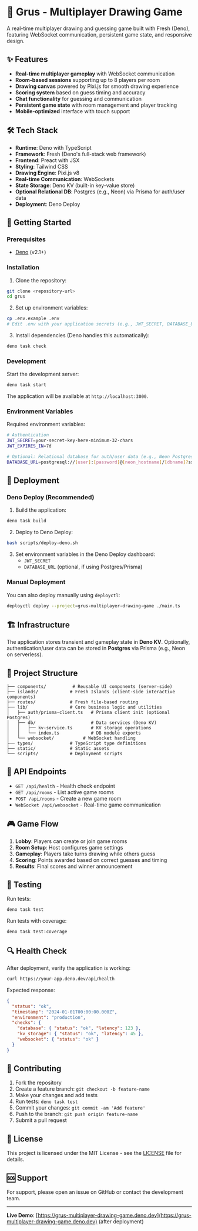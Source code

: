 # 🎨 Grus - Multiplayer Drawing Game

A real-time multiplayer drawing and guessing game built with Fresh (Deno), featuring WebSocket communication, persistent game state, and responsive design.

## ✨ Features

- **Real-time multiplayer gameplay** with WebSocket communication
- **Room-based sessions** supporting up to 8 players per room
- **Drawing canvas** powered by Pixi.js for smooth drawing experience
- **Scoring system** based on guess timing and accuracy
- **Chat functionality** for guessing and communication
- **Persistent game state** with room management and player tracking
- **Mobile-optimized** interface with touch support

## 🛠️ Tech Stack

- **Runtime**: Deno with TypeScript
- **Framework**: Fresh (Deno's full-stack web framework)
- **Frontend**: Preact with JSX
- **Styling**: Tailwind CSS
- **Drawing Engine**: Pixi.js v8
- **Real-time Communication**: WebSockets
- **State Storage**: Deno KV (built-in key-value store)
- **Optional Relational DB**: Postgres (e.g., Neon) via Prisma for auth/user data
- **Deployment**: Deno Deploy

## 🚀 Getting Started

### Prerequisites

- [Deno](https://deno.land/) (v2.1+)

### Installation

1. Clone the repository:

```bash
git clone <repository-url>
cd grus
```

2. Set up environment variables:

```bash
cp .env.example .env
# Edit .env with your application secrets (e.g., JWT_SECRET, DATABASE_URL)
```

3. Install dependencies (Deno handles this automatically):

```bash
deno task check
```

### Development

Start the development server:

```bash
deno task start
```

The application will be available at `http://localhost:3000`.

### Environment Variables

Required environment variables:

```bash
# Authentication
JWT_SECRET=your-secret-key-here-minimum-32-chars
JWT_EXPIRES_IN=7d

# Optional: Relational database for auth/user data (e.g., Neon Postgres)
DATABASE_URL=postgresql://[user]:[password]@[neon_hostname]/[dbname]?sslmode=require
```

## 🚀 Deployment

### Deno Deploy (Recommended)

1. Build the application:

```bash
deno task build
```

2. Deploy to Deno Deploy:

```bash
bash scripts/deploy-deno.sh
```

3. Set environment variables in the Deno Deploy dashboard:
   - `JWT_SECRET`
   - `DATABASE_URL` (optional, if using Postgres/Prisma)

### Manual Deployment

You can also deploy manually using `deployctl`:

```bash
deployctl deploy --project=grus-multiplayer-drawing-game ./main.ts
```

## 🏗️ Infrastructure

The application stores transient and gameplay state in **Deno KV**. Optionally, authentication/user data can be stored in **Postgres** via Prisma (e.g., Neon on serverless).

## 📁 Project Structure

```
├── components/          # Reusable UI components (server-side)
├── islands/            # Fresh Islands (client-side interactive components)
├── routes/             # Fresh file-based routing
├── lib/                # Core business logic and utilities
│   ├── auth/prisma-client.ts   # Prisma client init (optional Postgres)
│   ├── db/                     # Data services (Deno KV)
│   │   ├── kv-service.ts       # KV storage operations
│   │   └── index.ts            # DB module exports
│   └── websocket/           # WebSocket handling
├── types/              # TypeScript type definitions
├── static/             # Static assets
└── scripts/            # Deployment scripts
```

## 🔧 API Endpoints

- `GET /api/health` - Health check endpoint
- `GET /api/rooms` - List active game rooms
- `POST /api/rooms` - Create a new game room
- `WebSocket /api/websocket` - Real-time game communication

## 🎮 Game Flow

1. **Lobby**: Players can create or join game rooms
2. **Room Setup**: Host configures game settings
3. **Gameplay**: Players take turns drawing while others guess
4. **Scoring**: Points awarded based on correct guesses and timing
5. **Results**: Final scores and winner announcement

## 🧪 Testing

Run tests:

```bash
deno task test
```

Run tests with coverage:

```bash
deno task test:coverage
```

## 🔍 Health Check

After deployment, verify the application is working:

```bash
curl https://your-app.deno.dev/api/health
```

Expected response:

```json
{
  "status": "ok",
  "timestamp": "2024-01-01T00:00:00.000Z",
  "environment": "production",
  "checks": {
    "database": { "status": "ok", "latency": 123 },
    "kv_storage": { "status": "ok", "latency": 45 },
    "websocket": { "status": "ok" }
  }
}
```

## 🤝 Contributing

1. Fork the repository
2. Create a feature branch: `git checkout -b feature-name`
3. Make your changes and add tests
4. Run tests: `deno task test`
5. Commit your changes: `git commit -am 'Add feature'`
6. Push to the branch: `git push origin feature-name`
7. Submit a pull request

## 📄 License

This project is licensed under the MIT License - see the [LICENSE](LICENSE) file for details.

## 🆘 Support

For support, please open an issue on GitHub or contact the development team.

---

**Live Demo**: [https://grus-multiplayer-drawing-game.deno.dev](https://grus-multiplayer-drawing-game.deno.dev) (after deployment)

